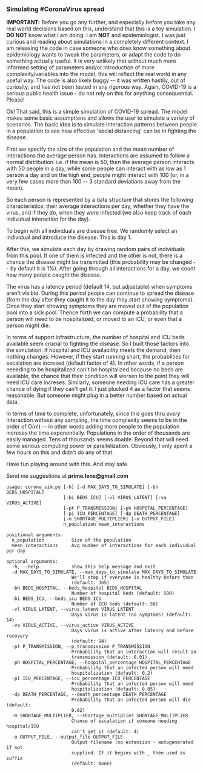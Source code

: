 ### Simulating #CoronaVirus spread

__IMPORTANT:__ Before you go any further, and especially before you take any real world decisions based on this, understand that this is a toy simulation. I __DO NOT__ know what I am doing. I am __NOT__ and epidemiologist. I was just curious and reading about simulations in a completely different context. I am releasing the code in case someone who does know something about epidemiology wants to tweak the parameters, or adapt the code to do something actually useful. It is very unlikely that without much more informed setting of parameters and/or introduction of more complexity/variables into the model, this will reflect the real world in any useful way. The code is also likely buggy -- it was written hastily, out of curiosity, and has not been tested in any rigorous way. Again, COVID-19 is a serious public health issue - do not rely on this for anything consequential. Please!



Ok! That said, this is a simple simulation of COVID-19 spread. The model makes some basic assumptions and allows the user to simulate a variety of scenarios. The basic idea is to simulate interaction patterns between people in a population to see how effective 'social distancing' can be in fighting the disease.

First we specify the size of the population and the mean number of interactions the average person has. Interactions are assumed to follow a normal distribution. i.e. if the mean is 50, then the average person interacts with 50 people in a day, while some people can interact with as low as 1 person a day and on the high end, people might interact with 100 (or, in a very few cases more than 100 -- 3 standard deviations away from the mean).

So each person is represented by a data structure that stores the following characteristics: their average interactions per day, whether they have the virus, and if they do, when they were infected (we also keep track of each individual interaction for the day).

To begin with all individuals are disease free. We randomly select an individual and introduce the disease. This is day 1.

After this, we simulate each day by drawing random pairs of individuals from this pool. If one of them is infected and the other is not, there is a chance the disease might be transmitted (this probability may be changed -- by default it is 1%). After going through all interactions for a day, we count how many people caught the disease.

The virus has a latency period (default 14, but adjustable) when symptoms aren't visible. During this period people can continue to spread the disease (from the day after they caught it to the day they start showing symptoms). Once they start showing symptoms they are moved out of the population pool into a sick pool. Thence forth we can compute a probability that a person will need to be hospitalized, or moved to an ICU, or even that a person might die.

In terms of support infrastructure, the number of hospital and ICU beds available seem crucial to fighting the disease. So I built those factors into the simulation. If hospital and ICU availability meets the demand, then nothing changes. However, if they start running short, the probablities for escalation are incresed (default factor of 4). In other words, if a person neeeding to be hospitalized can't be hospitalized because no beds are available, the chance that their condition will worsen to the point they will need ICU care increses. Similarly, someone needing ICU care has a greater chance of dying if they can't get it. I just plucked 4 as a factor that seems reasonable. But someone might plug in a better number based on actual data.

In terms of time to complete, unfortunately, since this goes thru _every_ interaction without any sampling, the time complexity seems to be in the order of O(n!) -- in other words adding more people to the population increses the time exponentially. Populations in the order of thousands are easily managed. Tens of thousands seems doable. Beyond that will need some serious computing power or parallelization. Obviously, I only spent a few hours on this and didn't do any of that.

Have fun playing around with this. And stay safe.

Send me suggestions at __prime.lens@gmail.com__


    usage: corona_sim.py [-h] [-d MAX_DAYS_TO_SIMULATE] [-bh BEDS_HOSPITAL]
                         [-bi BEDS_ICU] [-vl VIRUS_LATENT] [-va VIRUS_ACTIVE]
                         [-pt P_TRANSMISSION] [-ph HOSPITAL_PERCENTAGE]
                         [-pi ICU_PERCENTAGE] [-dp DEATH_PERCENTAGE]
                         [-m SHORTAGE_MULTIPLIER] [-o OUTPUT_FILE]
                         n_population mean_interactions

    positional arguments:
      n_population          Size of the population
      mean_interactions     Avg number of interactions for each individual per day

    optional arguments:
      -h, --help            show this help message and exit
      -d MAX_DAYS_TO_SIMULATE, --max_days_to_simulate MAX_DAYS_TO_SIMULATE
                            We'll stop if everyone is healthy before then
                            (default: 365)
      -bh BEDS_HOSPITAL, --beds_hospital BEDS_HOSPITAL
                            Number of hospital beds (default: 500)
      -bi BEDS_ICU, --beds_icu BEDS_ICU
                            Number of ICU beds (default: 50)
      -vl VIRUS_LATENT, --virus_latent VIRUS_LATENT
                            Days virus is latent (no symptoms) (default: 14)
      -va VIRUS_ACTIVE, --virus_active VIRUS_ACTIVE
                            Days virus is active after latency and before recovery
                            (default: 14)
      -pt P_TRANSMISSION, --p_transmission P_TRANSMISSION
                            Probability that an interaction will result in
                            transmission (default: 0.01)
      -ph HOSPITAL_PERCENTAGE, --hospital_percentage HOSPITAL_PERCENTAGE
                            Probability that an infected person will need
                            hospitalization (default: 0.2)
      -pi ICU_PERCENTAGE, --icu_percentage ICU_PERCENTAGE
                            Probability that an infected person will need
                            hospitalization (default: 0.05)
      -dp DEATH_PERCENTAGE, --death_percentage DEATH_PERCENTAGE
                            Probability that an infected person will die (default:
                            0.02)
      -m SHORTAGE_MULTIPLIER, --shortage_multiplier SHORTAGE_MULTIPLIER
                            Chance of escalation if someone needing hospital/ICU
                            can't get it (default: 4)
      -o OUTPUT_FILE, --output_file OUTPUT_FILE
                            Output filename (no extension - autogenerated if not
                            supplied. If it begins with _ then used as suffix
                            (default: None)

